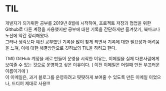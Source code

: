 # TIL
개발자가 되기위한 공부를 2019년 8월에 시작하여, 프로젝트 저장과 협업을 위한 Github로 다른 계정을 사용했지만 공부에 대한 기록을 간단하게만 즐겨찾기, 북마크나 노션에 약간 정리해왔다.    
그러나 생각보다 예전 공부했던 기록을 많이 찾게 되면서 기록에 대한 필요성과 어려움을 느껴, 이에 대한 해결방안으로 깃허브의 TIL을 하려고 한다.

TMI) GitHub 계정을 새로 만들어 운영을 시작한 이유는, 이메일을 실제 다른사람에게 보여줄 수 있는 것으로 운영하고 싶은 이유이다. ( 이전 이메일은 어릴때 만든 부끄러운 이름이기에 )   
     이 이메일은, 과거 블로그를 운영하려고 떳떳하게 보여줄 수 있도록 만든 이메일 이었으나, 드디어 제대로 사용!!!
